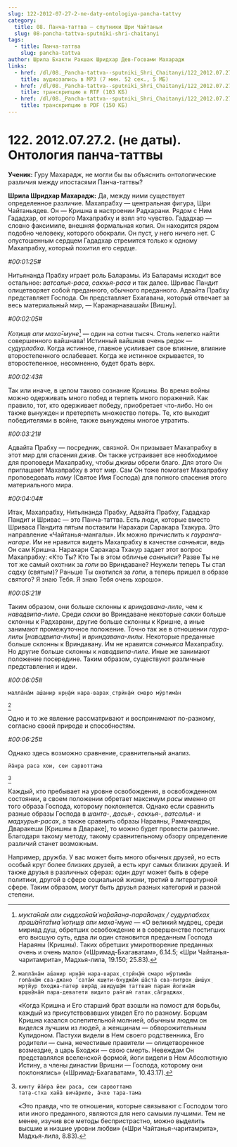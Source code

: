 ```yaml
---
slug: 122-2012-07-27-2-ne-daty-ontologiya-pancha-tattvy
category:
  title: 08. Панча-таттва — спутники Шри Чайтаньи
  slug: 08-pancha-tattva-sputniki-shri-chaitanyi
tags:
  - title: Панча-таттва
    slug: pancha-tattva
author: Шрила Бхакти Ракшак Шридхар Дев-Госвами Махарадж
links:
  - href: /dl/08._Pancha-tattva--sputniki_Shri_Chaitanyi/122_2012.07.27.2_SridharMj_Ontologiya_pancha-tattvy.mp3
    title: аудиозапись в MP3 (7 мин. 52 сек., 5 МБ)
  - href: /dl/08._Pancha-tattva--sputniki_Shri_Chaitanyi/122_2012.07.27.2_SridharMj_Ontologiya_pancha-tattvy.rtf
    title: транскрипцию в RTF (103 КБ)
  - href: /dl/08._Pancha-tattva--sputniki_Shri_Chaitanyi/122_2012.07.27.2_SridharMj_Ontologiya_pancha-tattvy.pdf
    title: транскрипцию в PDF (150 КБ)
---
```


# 122. 2012.07.27.2. (не даты). Онтология панча-таттвы

**Ученик:** Гуру Махарадж, не могли бы вы объяснить онтологические различия между ипостасями Панча-таттвы?

**Шрила Шридхар Махарадж:** Да, между ними существует определенное различие. Махапрабху — центральная фигура, Шри Чайтаньядев. Он — Кришна в настроении Радхарани. Рядом с Ним Гададхар, от которого Махапрабху и взял это чувство. Гададхар — словно факсимиле, внешняя формальная копия. Он находится рядом подобно человеку, которого обокрали. Он пуст, у него ничего нет. С опустошенным сердцем Гададхар стремится только к одному Махапрабху, который похитил его сердце.

*#00:01:25#*

Нитьянанда Прабху играет роль Баларамы. Из Баларамы исходит все остальное: *ватсалья-раса*, *сакхья-раса* и так далее. Шривас Пандит олицетворяет собой преданного, обычного преданного. Адвайта Прабху представляет Господа. Он представляет Бхагавана, который отвечает за весь материальный мир, — Каранарнавашайи [Вишну].

*#00:02:05#*

*Кот̣иш̣в апи маха̄-муне*[^_ftn1] — один на сотни тысяч. Столь нелегко найти совершенного вайшнава! Истинный вайшнав очень редок — *судурлабха*. Когда истинное, главное усиливает свое влияние, влияние второстепенного ослабевает. Когда же истинное скрывается, то второстепенное, несомненно, будет брать верх.

*#00:02:43#*

Так или иначе, в целом таково сознание Кришны. Во время войны можно одерживать много побед и терпеть много поражений. Как правило, тот, кто одерживает победу, приобретает что-либо. Но он также вынужден и претерпеть множество потерь. Те, кто выходит победителями в войне, также вынуждены многое утратить.

*#00:03:21#*

Адвайта Прабху — посредник, связной. Он призывает Махапрабху в этот мир для спасения *джив*. Он также устраивает все необходимое для проповеди Махапрабху, чтобы *дживы* обрели благо. Для этого Он приглашает Махапрабху в этот мир. Сам Он тоже помогает Махапрабху проповедовать *наму* (Святое Имя Господа) для полного спасения этого материального мира.

*#00:04:04#*

Итак, Махапрабху, Нитьянанда Прабху, Адвайта Прабху, Гададхар Пандит и Шривас — это Панча-таттва. Есть люди, которые вместо Шриваса Пандита пятым поставили Нарахари Саракара Тхакура. Это направление «Чайтанья-мангалы». Их можно причислить к *гауранга-нагаре*. Им не нравится видеть Махапрабху в качестве *санньяси*, ведь Он сам Кришна. Нарахари Саракара Тхакур задает этот вопрос Махапрабху: «Кто Ты? Кто Ты в этом обличье *санньяси*? Разве Ты не тот же самый охотник за *гопи* во Вриндаване? Неужели теперь Ты стал *садху* (святым)? Раньше Ты охотился за *гопи*, а теперь пришел в образе святого? Я знаю Тебя. Я знаю Тебя очень хорошо».

*#00:05:21#*

Таким образом, они больше склонны к *вриндавана-лиле*, чем к *навадвипа-лиле*. Среди *сакхи* во Вриндаване некоторые *сакхи* больше склонны к Радхарани, другие больше склонны к Кришне, а иные занимают промежуточное положение. Точно так же в отношении *гаура-лилы* [*навадвипа-лилы*] и *вриндавана-лилы*. Некоторые преданные больше склонны к Вриндавану. Им не нравится *санньяса* Махапрабху. Но другие больше склонны к *навадвипа-лиле*. Иные же занимают положение посередине. Таким образом, существуют различные представления и идеи.

*#00:06:05#*

    малла̄на̄м аш́анир нр̣н̣а̄м̇ нара-варах̣ стрӣн̣а̄м̇ смаро мӯртима̄н
[^_ftn2]

Одно и то же явление рассматривают и воспринимают по-разному, согласно своей природе и способностям.

*#00:06:25#*

Однако здесь возможно сравнение, сравнительный анализ.

    йа̄н̣ра раса хои, сеи сарвоттама
[^_ftn3]

Каждый, кто пребывает на уровне освобождения, в освобожденном состоянии, в своем положении обретает максимум *расы* именно от того образа Господа, которому поклоняется. Однако если сравнить разные образы Господа в *шанта-*, *дасья-*, *сакхья-*, *ватсалья-* и *мадхурья-расах*, а также сравнить образы Нараяны, Рамачандры, Дваракеши [Кришны в Двараке], то можно будет провести различие. Благодаря такому методу, такому сравнительному обзору определение различий станет возможным.

Например, дружба. У вас может быть много обычных друзей, но есть особый круг более близких друзей, а есть круг самых близких друзей. И также друзья в различных сферах: один друг может быть в сфере политики, другой в сфере социальной жизни, третий в литературной сфере. Таким образом, могут быть друзья разных категорий и разной степени.



[^_ftn1]: *мукта̄на̄м апи сиддха̄на̄м̇ на̄ра̄йан̣а-пара̄йан̣ах̣ / судурлабхах̣ праш́а̄нта̄тма̄ кот̣иш̣в апи маха̄-муне* — «О великий мудрец, среди мириад душ, обретших освобождение и в совершенстве постигших его высшую суть, едва ли один становится преданным Господа Нараяны (Кришны). Таких обретших умиротворение преданных очень и очень мало» («Шримад-Бхагаватам», 6.14.5; «Шри Чайтанья-чаритамрита», Мадхья-лила, 19.150; 25.83).

[^_ftn2]:
        малла̄на̄м аш́анир нр̣н̣а̄м̇ нара-варах̣ стрӣн̣а̄м̇ смаро мӯртима̄н
        гопа̄на̄м̇ сва-джано ’сата̄м̇ кш̣ити-бхуджа̄м̇ ш́а̄ста̄ сва-питрох̣ ш́иш́ух̣
        мр̣тйур бходжа-патер вира̄д̣ авидуш̣а̄м̇ таттвам̇ парам̇ йогина̄м̇
        вр̣ш̣н̣ӣна̄м̇ пара-деватети видито ран̇гам̇ гатах̣ са̄граджах̣

    «Когда Кришна и Его старший брат взошли на помост для борьбы, каждый из присутствовавших увидел Его по разному. Борцам Кришна казался ослепительной молнией, обычным людям он виделся лучшим из людей, а женщинам — обворожительным Купидоном. Пастухи видели в Нем своего родственника, Его родители — сына, нечестивые правители — олицетворенное возмездие, а царь Бходжи — свою смерть. Невеждам Он представлялся вселенской формой, йоги видели в Нем Абсолютную Истину, а члены династии Вришни — Господа, которому они поклонялись» («Шримад-Бхагаватам», 10.43.17).

[^_ftn3]:
        кинту йа̄н̇ра йеи раса, сеи сарвоттама
        тат̣а-стха хан̃а̄ вича̄риле, а̄чхе тара-тама

    «Это правда, что те отношения, которые связывают с Господом того или иного преданного, являются для него самыми лучшими. Тем не менее, изучив все методы беспристрастно, можно выделить высшие и низшие уровни любви» («Шри Чайтанья-чаритамрита», Мадхья-лила, 8.83).

